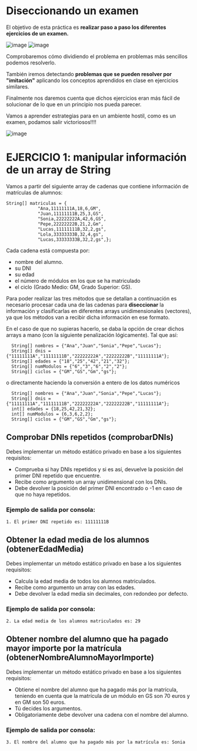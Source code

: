# Diseccionando un examen
El objetivo de esta práctica es **realizar paso a paso los diferentes ejercicios de un examen.**

![image](https://github.com/profeMelola/Programacion-04-2023-24/assets/91023374/ab67a0e9-7659-4516-829f-3c6581f69f99) ![image](https://github.com/profeMelola/Programacion-04-2023-24/assets/91023374/55ec1193-b823-403b-aada-f4f75c987c0e)



Comprobaremos cómo dividiendo el problema en problemas más sencillos podemos resolverlo.

También iremos detectando **problemas que se pueden resolver por "imitación"** aplicando los conceptos aprendidos en clase en ejercicios similares.

Finalmente nos daremos cuenta que dichos ejercicios eran más fácil de solucionar de lo que en un principio nos pueda parecer.

Vamos a aprender estrategias para en un ambiente hostil, como es un examen, podamos salir victoriosos!!!!

![image](https://github.com/profeMelola/Programacion-04-2023-24/assets/91023374/0d2b8014-ce1b-42fa-8506-072a2853934f)

# EJERCICIO 1: manipular información de un array de String
Vamos a partir del siguiente array de cadenas que contiene información de matrículas de alumnos:

```
String[] matriculas = {
            "Ana,11111111A,18,6,GM",
            "Juan,11111111B,25,3,GS",
            "Sonia,22222222A,42,6,GS",
            "Pepe,22222222B,21,2,Gm",
            "Lucas,11111111B,32,2,gs",
            "Lola,33333333B,32,4,gs",
            "Lucas,33333333B,32,2,gs",};
```

Cada cadena está compuesta por: 
- nombre del alumno.
- su DNI
- su edad
- el número de módulos en los que se ha matriculado
- el ciclo (Grado Medio: GM, Grado Superior: GS).


Para poder realizar las tres métodos que se detallan a continuación es necesario procesar cada una de las cadenas para **diseccionar** la información y clasificarlas en diferentes arrays unidimensionales (vectores), ya que los métodos van a recibir dicha información en ese formato.

En el caso de que no supieras hacerlo, se daba la opción de crear dichos arrays a mano (con la siguiente penalización lógicamente). Tal que así:

```
  String[] nombres = {"Ana","Juan","Sonia","Pepe","Lucas"};
  String[] dnis = {"11111111A","11111111B","22222222A","22222222B","11111111A"};
  String[] edades = {"18","25","42","21","32"};
  String[] numModulos = {"6","3","6","2","2"};
  String[] ciclos = {"GM","GS","Gm","gs"};
```
o directamente haciendo la conversión a entero de los datos numéricos

```
  String[] nombres = {"Ana","Juan","Sonia","Pepe","Lucas"};
  String[] dnis = {"11111111A","11111111B","22222222A","22222222B","11111111A"};
  int[] edades = {18,25,42,21,32};
  int[] numModulos = {6,3,6,2,2};
  String[] ciclos = {"GM","GS","Gm","gs"};
```

## Comprobar DNIs repetidos (comprobarDNIs)
Debes implementar un método estático privado en base a los siguientes requisitos:

- Comprueba si hay DNIs repetidos y si es así, devuelve la posición del primer DNI repetido que encuentre.
- Recibe como argumento un array unidimensional con los DNIs.
- Debe devolver la posición del primer DNI encontrado o -1 en caso de que no haya repetidos.

### Ejemplo de salida por consola:
```
1. El primer DNI repetido es: 11111111B
```

## Obtener la edad media de los alumnos (obtenerEdadMedia)
Debes implementar un método estático privado en base a los siguientes requisitos:

- Calcula la edad media de todos los alumnos matriculados.
- Recibe como argumento un array con las edades.
- Debe devolver la edad media sin decimales, con redondeo por defecto.

### Ejemplo de salida por consola:
```
2. La edad media de los alumnos matriculados es: 29
```


## Obtener nombre del alumno que ha pagado mayor importe por la matrícula (obtenerNombreAlumnoMayorImporte)
Debes implementar un método estático privado en base a los siguientes requisitos:

- Obtiene el nombre del alumno que ha pagado más por la matrícula, teniendo en cuenta que la matrícula de un módulo en GS son 70 euros y en GM son 50 euros.
- Tú decides los argumentos.
- Obligatoriamente debe devolver una cadena con el nombre del alumno.

### Ejemplo de salida por consola:
```
3. El nombre del alumno que ha pagado más por la matrícula es: Sonia
```


